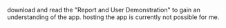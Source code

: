 download and read the "Report and User Demonstration" to gain an understanding of the app. hosting the app is currently not possible for me.
